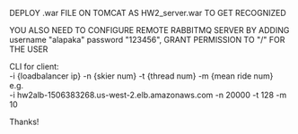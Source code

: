 DEPLOY .war FILE ON TOMCAT AS HW2_server.war TO GET RECOGNIZED

YOU ALSO NEED TO CONFIGURE REMOTE RABBITMQ SERVER BY ADDING username "alapaka" password "123456", GRANT PERMISSION TO "/" FOR THE USER

CLI for client:\
-i {loadbalancer ip} -n {skier num} -t {thread num} -m {mean ride num}\
e.g.\
-i hw2alb-1506383268.us-west-2.elb.amazonaws.com -n 20000 -t 128 -m 10

Thanks!
